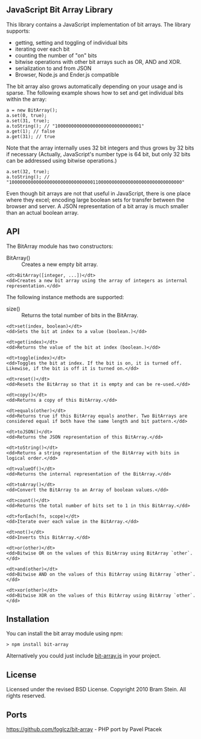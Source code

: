 ## JavaScript Bit Array Library

This library contains a JavaScript implementation of bit arrays. The library supports:

* getting, setting and toggling of individual bits
* iterating over each bit
* counting the number of "on" bits
* bitwise operations with other bit arrays such as OR, AND and XOR.
* serialization to and from JSON
* Browser, Node.js and Ender.js compatible

The bit array also grows automatically depending on your usage and is sparse. The following example shows how to set and get individual bits within the array:

    a = new BitArray();
    a.set(0, true);
    a.set(31, true);
    a.toString(); // "10000000000000000000000000000001"
    a.get(1); // false
    a.get(31); // true

Note that the array internally uses 32 bit integers and thus grows by 32 bits if necessary (Actually, JavaScript's number type is 64 bit, but only 32 bits can be addressed using bitwise operations.)

    a.set(32, true);
    a.toString(); // "1000000000000000000000000000000110000000000000000000000000000000"

Even though bit arrays are not that useful in JavaScript, there is one place where they excel; encoding large boolean sets for transfer between the browser and server. A JSON representation of a bit array is much smaller than an actual boolean array.

## API

The BitArray module has two constructors:

<dl>
    <dt>BitArray()</dt>
    <dd>Creates a new empty bit array.</dd>

    <dt>BitArray([integer, ...])</dt>
    <dd>Creates a new bit array using the array of integers as internal representation.</dd>
</dl>

The following instance methods are supported:

<dl>
    <dt>size()</dt>
    <dd>Returns the total number of bits in the BitArray.</dd>

    <dt>set(index, boolean)</dt>
    <dd>Sets the bit at index to a value (boolean.)</dd>
    
    <dt>get(index)</dt>
    <dd>Returns the value of the bit at index (boolean.)</dd>

    <dt>toggle(index)</dt>
    <dd>Toggles the bit at index. If the bit is on, it is turned off. Likewise, if the bit is off it is turned on.</dd>
    
    <dt>reset()</dt>
    <dd>Resets the BitArray so that it is empty and can be re-used.</dd>

    <dt>copy()</dt>
    <dd>Returns a copy of this BitArray.</dd>
    
    <dt>equals(other)</dt>
    <dd>Returns true if this BitArray equals another. Two BitArrays are considered equal if both have the same length and bit pattern.</dd>
    
    <dt>toJSON()</dt>
    <dd>Returns the JSON representation of this BitArray.</dd>
    
    <dt>toString()</dt>
    <dd>Returns a string representation of the BitArray with bits in logical order.</dd>
    
    <dt>valueOf()</dt>
    <dd>Returns the internal representation of the BitArray.</dd>
    
    <dt>toArray()</dt>
    <dd>Convert the BitArray to an Array of boolean values.</dd>
    
    <dt>count()</dt>
    <dd>Returns the total number of bits set to 1 in this BitArray.</dd>
    
    <dt>forEach(fn, scope)</dt>
    <dd>Iterate over each value in the BitArray.</dd>

    <dt>not()</dt>
    <dd>Inverts this BitArray.</dd>
    
    <dt>or(other)</dt>
    <dd>Bitwise OR on the values of this BitArray using BitArray `other`.</dd>
    
    <dt>and(other)</dt>
    <dd>Bitwise AND on the values of this BitArray using BitArray `other`.</dd>
    
    <dt>xor(other)</dt>
    <dd>Bitwise XOR on the values of this BitArray using BitArray `other`.</dd>
</dl>

## Installation

You can install the bit array module using npm:

    > npm install bit-array

Alternatively you could just include [bit-array.js](lib/bit-array.js) in your project.

## License

Licensed under the revised BSD License. Copyright 2010 Bram Stein. All rights reserved.

Ports
-----
https://github.com/foglcz/bit-array - PHP port by Pavel Ptacek
